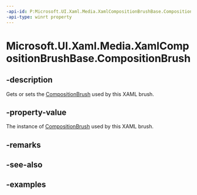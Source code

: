```yaml
---
-api-id: P:Microsoft.UI.Xaml.Media.XamlCompositionBrushBase.CompositionBrush
-api-type: winrt property
---
```


<!-- Property syntax.
protected CompositionBrush CompositionBrush { get;  set; }
-->

# Microsoft.UI.Xaml.Media.XamlCompositionBrushBase.CompositionBrush

## -description
Gets or sets the [CompositionBrush](../microsoft.ui.composition/compositionbrush.md) used by this XAML brush.

## -property-value
The instance of [CompositionBrush](../microsoft.ui.composition/compositionbrush.md) used by this XAML brush.

## -remarks

## -see-also

## -examples

